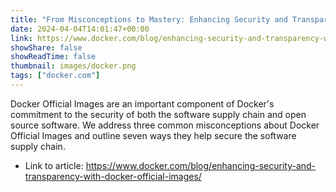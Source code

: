 ```yaml
---
title: "From Misconceptions to Mastery: Enhancing Security and Transparency with Docker Official Images"
date: 2024-04-04T14:01:47+00:00
link: https://www.docker.com/blog/enhancing-security-and-transparency-with-docker-official-images/
showShare: false
showReadTime: false
thumbnail: images/docker.png
tags: ["docker.com"]
---
```

Docker Official Images are an important component of Docker's commitment to the security of both the software supply chain and open source software. We address three common misconceptions about Docker Official Images and outline seven ways they help secure the software supply chain.

- Link to article: https://www.docker.com/blog/enhancing-security-and-transparency-with-docker-official-images/